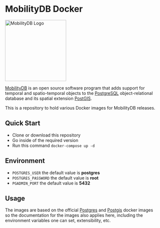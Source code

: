 MobilityDB Docker
==================================

<img src="https://raw.githubusercontent.com/MobilityDB/MobilityDB/master/doc/images/mobilitydb-logo.svg" width="200" alt="MobilityDB Logo" />

[MobilityDB](https://github.com/MobilityDB/MobilityDB) is an open source software program that adds support for temporal and spatio-temporal objects to the [PostgreSQL](https://www.postgresql.org/) object-relational database and its spatial extension [PostGIS](http://postgis.net/).

This is a repository to hold various Docker images for MobilityDB releases.

Quick Start
-----------------

* Clone or download this repository
* Go inside of the required version
* Run this command `docker-compose up -d`

Environment
-----------------
* `POSTGRES_USER` the default value is **postgres**
* `POSTGRES_PASSWORD` the default value is **root**
* `PGADMIN_PORT` the default value is **5432**

Usage
-----------------

The images are based on the official [Postgres](https://github.com/docker-library/postgres) and [Postgis](https://github.com/postgis/docker-postgis) docker images so the documentation for the images also applies here, including the environment variables one can set, extensibility, etc.

